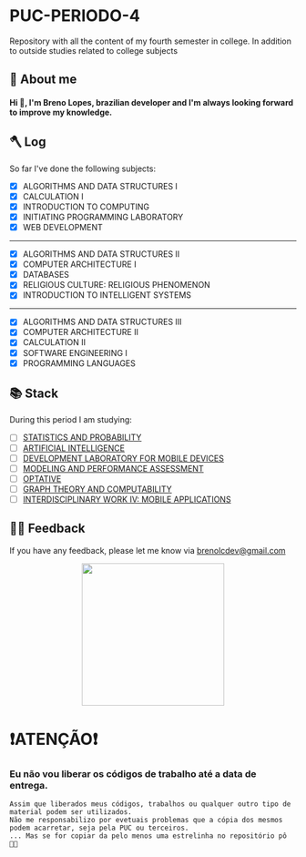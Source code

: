 # PUC-PERIODO-4
 Repository with all the content of my fourth semester in college. In addition to outside studies related to college subjects
 
## 🚀 About me
#### Hi 👋, I'm Breno Lopes, brazilian developer and I'm always looking forward to improve my knowledge.

##  🪓 Log
So far I've done the following subjects:

- [x] ALGORITHMS AND DATA STRUCTURES I
- [x] CALCULATION I
- [X] INTRODUCTION TO COMPUTING
- [X] INITIATING PROGRAMMING LABORATORY
- [X] WEB DEVELOPMENT
---
- [X] ALGORITHMS AND DATA STRUCTURES II
- [X] COMPUTER ARCHITECTURE I
- [X] DATABASES
- [X] RELIGIOUS CULTURE: RELIGIOUS PHENOMENON
- [X] INTRODUCTION TO INTELLIGENT SYSTEMS
---
- [X] ALGORITHMS AND DATA STRUCTURES III
- [X] COMPUTER ARCHITECTURE II
- [x] CALCULATION II
- [X] SOFTWARE ENGINEERING I
- [X] PROGRAMMING LANGUAGES

## 📚 Stack
During this period I am studying:
- [ ] [STATISTICS AND PROBABILITY](https://github.com/zTrolly/PUC-PERIODO-4/tree/main/STATISTICS%20AND%20PROBABILITY)
- [ ] [ARTIFICIAL INTELLIGENCE](https://github.com/zTrolly/PUC-PERIODO-4/tree/main/ARTIFICIAL%20INTELLIGENCE)
- [ ] [DEVELOPMENT LABORATORY FOR MOBILE DEVICES](https://github.com/zTrolly/PUC-PERIODO-4/tree/main/DEVELOPMENT%20LABORATORY%20FOR%20MOBILE%20DEVICES)
- [ ] [MODELING AND PERFORMANCE ASSESSMENT](https://github.com/zTrolly/PUC-PERIODO-4/tree/main/MODELING%20AND%20PERFORMANCE%20ASSESSMENT)
- [ ] [OPTATIVE]()
- [ ] [GRAPH THEORY AND COMPUTABILITY](https://github.com/zTrolly/PUC-PERIODO-4/tree/main/GRAPH%20THEORY%20AND%20COMPUTABILITY)
- [ ] [INTERDISCIPLINARY WORK IV: MOBILE APPLICATIONS](https://github.com/zTrolly/PUC-PERIODO-4/tree/main/INTERDISCIPLINARY%20WORK%20IV:%20MOBILE%20APPLICATIONS)

## 👍🏾 Feedback

If you have any feedback, please let me know via brenolcdev@gmail.com

<p align="center">
  <img src="https://user-images.githubusercontent.com/61760048/164353961-e9206f96-b909-4424-8640-8fa24eb52679.png" width="250"/>
</p>

# ❗️ATENÇÃO❗️
### Eu não vou liberar os códigos de trabalho até a data de entrega.
```
Assim que liberados meus códigos, trabalhos ou qualquer outro tipo de material podem ser utilizados. 
Não me responsabilizo por evetuais problemas que a cópia dos mesmos podem acarretar, seja pela PUC ou terceiros.
... Mas se for copiar da pelo menos uma estrelinha no repositório pô 👍🏾

```

